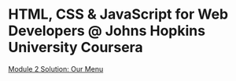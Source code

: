 # HTML, CSS & JavaScript for Web Developers @ Johns Hopkins University Coursera
<a href="https://iri5hka.github.io/JHU-Coursera/module2-solution/" target="_blank">Module 2 Solution: Our Menu</a>
